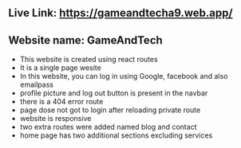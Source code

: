 ## Live Link: https://gameandtecha9.web.app/

## Website name: GameAndTech

- This website is created using react routes
- It is a single page wesite
- In this website, you can log in using Google, facebook and also emailpass
- profile picture and log out button is present in the navbar
- there is a 404 error route
- page dose not got to login after reloading private route
- website is responsive
- two extra routes were added named blog and contact
- home page has two additional sections excluding services
